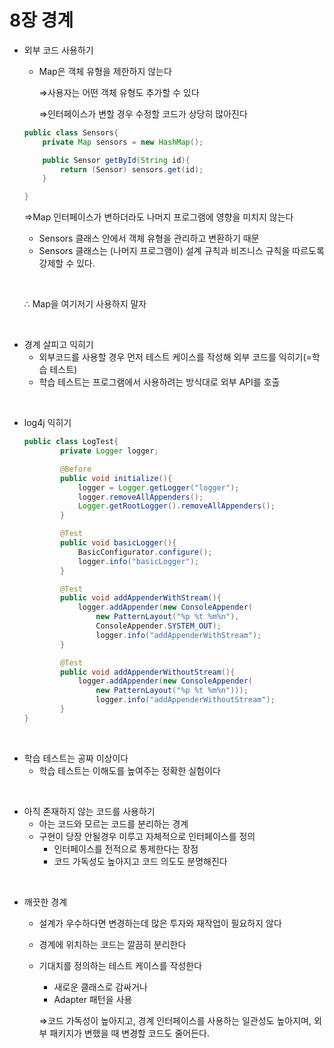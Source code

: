 # 8장 경계

- 외부 코드 사용하기
    - Map은 객체 유형을 제한하지 않는다
    
        ⇒사용자는 어떤 객체 유형도 추가할 수 있다
    
        ⇒인터페이스가 변할 경우 수정할 코드가 상당히 많아진다
    
    ```java
    public class Sensors{
    	private Map sensors = new HashMap();
    
    	public Sensor getById(String id){
    		return (Sensor) sensors.get(id);
    	}
    
    }
    ```
    
    ⇒Map 인터페이스가 변하더라도 나머지 프로그램에 영향을 미치지 않는다
    
    - Sensors 클래스 안에서 객체 유형을 관리하고 변환하기 때문
    - Sensors 클래스는 (나머지 프로그램이) 설계 규칙과 비즈니스 규칙을 따르도록 강제할 수 있다.
  
  &nbsp;
  
    
    ∴ Map을 여기저기 사용하지 말자
    
&nbsp;

- 경계 살피고 익히기
    - 외부코드를 사용할 경우 먼저 테스트 케이스를 작성해 외부 코드를 익히기(=학습 테스트)
    - 학습 테스트는 프로그램에서 사용하려는 방식대로 외부 API를 호출

&nbsp;

- log4j 익히기
    
    ```java
    public class LogTest{
    		private Logger logger;
    
    		@Before
    		public void initialize(){
    			logger = Logger.getLogger("logger");
    			logger.removeAllAppenders();
    			Logger.getRootLogger().removeAllAppenders();
    		}
    
    		@Test
    		public void basicLogger(){
    			BasicConfigurator.configure();
    			logger.info("basicLogger");
    		}
    
    		@Test
    		public void addAppenderWithStream(){
    			logger.addAppender(new ConsoleAppender(
    				new PatternLayout("%p %t %m%n"),
    				ConsoleAppender.SYSTEM_OUT);
    				logger.info("addAppenderWithStream");
    		}
    
    		@Test
    		public void addAppenderWithoutStream(){
    			logger.addAppender(new ConsoleAppender(
    				new PatternLayout("%p %t %m%n")));
    				logger.info("addAppenderWithoutStream");
    		}
    }
    ```
&nbsp;



- 학습 테스트는 공짜 이상이다
    - 학습 테스트는 이해도를 높여주는 정확한 실험이다

&nbsp;

- 아직 존재하지 않는 코드를 사용하기
    - 아는 코드와 모르는 코드를 분리하는 경계
    - 구현이 당장 안될경우 미루고 자체적으로 인터페이스를 정의
        - 인터페이스를 전적으로 통제한다는 장점
        - 코드 가독성도 높아지고 코드 의도도 분명해진다

&nbsp;

- 깨끗한 경계
    - 설계가 우수하다면 변경하는데 많은 투자와 재작업이 필요하지 않다
    - 경계에 위치하는 코드는 깔끔히 분리한다
    - 기대치를 정의하는 테스트 케이스를 작성한다
        - 새로운 클래스로 감싸거나
        - Adapter 패턴을 사용
        
        ⇒코드 가독성이 높아지고, 경계 인터페이스를 사용하는 일관성도 높아지며, 외부 패키지가 변했을 때 변경할 코드도 줄어든다.